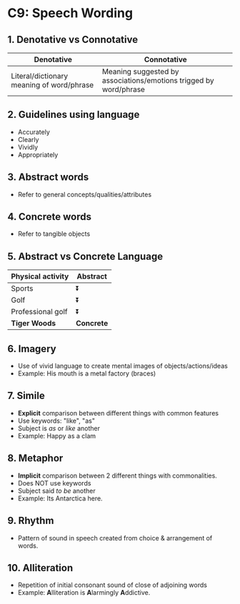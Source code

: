 # C9: Speech Wording

## 1. Denotative vs Connotative

| Denotative                                | Connotative                                                  |
| ----------------------------------------- | ------------------------------------------------------------ |
| Literal/dictionary meaning of word/phrase | Meaning suggested by associations/emotions trigged by word/phrase |

## 2. Guidelines using language

- Accurately
- Clearly
- Vividly
- Appropriately

## 3. Abstract words

- Refer to general concepts/qualities/attributes

## 4. Concrete words

- Refer to tangible objects

## 5. Abstract vs Concrete Language

| Physical activity | Abstract            |
| ----------------- | ------------------- |
| Sports            | :arrow_double_down: |
| Golf              | :arrow_double_down: |
| Professional golf | :arrow_double_down: |
| **Tiger Woods**   | **Concrete**        |

## 6. Imagery

- Use of vivid language to create mental images of objects/actions/ideas
- Example: His mouth is a metal factory (braces)

## 7. Simile

- **Explicit** comparison between different things with common features
- Use keywords: "like", "as"
- Subject is *as* or *like* another
- Example: Happy as a clam

## 8. Metaphor

- **Implicit** comparison between 2 different things with commonalities.
- Does NOT use keywords
- Subject said *to be* another
- Example: Its Antarctica here.

## 9. Rhythm

- Pattern of sound in speech created from choice & arrangement of words.

## 10. Alliteration

- Repetition of initial consonant sound of close of adjoining words
- Example: **A**lliteration is **A**larmingly **A**ddictive.



